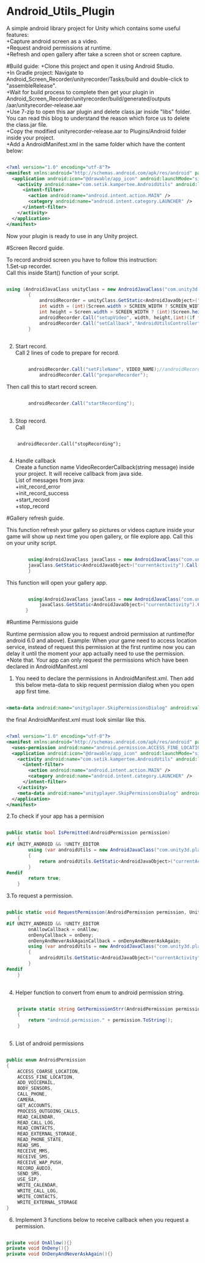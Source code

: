 # Android_Utils_Plugin  
A simple android library project for Unity which contains some useful features:  
+Capture android screen as a video.  
+Request android permissions at runtime.  
+Refresh and open gallery after take a screen shot or screen capture.  

#Build guide:
+Clone this project and open it using Android Studio.  
+In Gradle project: Navigate to Android_Screen_Recorder/unityrecorder/Tasks/build and double-click to "assembleRelease".  
+Wait for build process to complete then get your plugin in Android_Screen_Recorder/unityrecorder/build/generated/outputs /aar/unityrecorder-release.aar  
+Use 7-zip to open this aar plugin and delete class.jar inside "libs" folder. You can read this blog to understand the reason which force us to delete the class.jar file.  
+Copy the modified unityrecorder-release.aar to Plugins/Android folder inside your project.  
+Add a AndroidManifest.xml in the same folder which have the content below:  
```xml

<?xml version="1.0" encoding="utf-8"?>
<manifest xmlns:android="http://schemas.android.com/apk/res/android" package="your package name">
  <application android:icon="@drawable/app_icon" android:launchMode="singleTask" android:label="@string/app_name">
    <activity android:name="com.setik.kampertee.AndroidUtils" android:label="@string/app_name" android:configChanges="fontScale|keyboard|keyboardHidden|locale|mnc|mcc|navigation|orientation|screenLayout|screenSize|smallestScreenSize|uiMode|touchscreen">
      <intent-filter>
        <action android:name="android.intent.action.MAIN" />
        <category android:name="android.intent.category.LAUNCHER" />
      </intent-filter>
    </activity>
  </application>
</manifest>

```
Now your plugin is ready to use in any Unity project.  

#Screen Record guide.  

To record android screen you have to follow this instruction:  
1.Set-up recorder.  
Call this inside Start() function of your script.  
```cs

using (AndroidJavaClass unityClass = new AndroidJavaClass("com.unity3d.player.UnityPlayer"))
        {
            androidRecorder = unityClass.GetStatic<AndroidJavaObject>("currentActivity");
            int width = (int)(Screen.width > SCREEN_WIDTH ? SCREEN_WIDTH : Screen.width);
            int height = Screen.width > SCREEN_WIDTH ? (int)(Screen.height * SCREEN_WIDTH / Screen.width) : Screen.height;
            androidRecorder.Call("setupVideo", width, height,(int)(1f * width * height / 100 * 240 * 7), 30);
			androidRecorder.Call("setCallback","AndroidUtilsController","VideoRecorderCallback");//this line set up the callback from java to Unity for more information please google it.
        }
	
```
2. Start record.  
Call 2 lines of code to prepare for record.  
```cs

		androidRecorder.Call("setFileName", VIDEO_NAME);//androidRecorder is a private variable which we have get reference inside Start() function.
        	androidRecorder.Call("prepareRecorder");

```
Then call this to start record screen.  
```cs

		androidRecorder.Call("startRecording");
		
```

3. Stop record.  
Call  
```

	androidRecorder.Call("stopRecording");
	
```
4. Handle callback  
Create a function name VideoRecorderCallback(string message) inside your project. It will receive callback from java side.  
List of messages from java:  
	+init_record_error  
	+init_record_success  
	+start_record  
	+stop_record  
	
#Gallery refresh guide.  

This function refresh your gallery so pictures or videos capture inside your game will show up next time you open gallery, or file explore app. Call this on your unity script.  
```cs

        using(AndroidJavaClass javaClass = new AndroidJavaClass("com.unity3d.player.UnityPlayer")){
        javaClass.GetStatic<AndroidJavaObject>("currentActivity").Call("refreshGallery", path);
		}

```
This function will open your gallery app.  
```cs

		using(AndroidJavaClass javaClass = new AndroidJavaClass("com.unity3d.player.UnityPlayer")){
			javaClass.GetStatic<AndroidJavaObject>("currentActivity").Call("openGallery");
	   }

```
#Runtime Permissions guide  

Runtime permission allow you to request android permission at runtime(for android 6.0 and above). Example: When your game need to access location service, instead of request this permission at the first runtime now you can delay it until the moment your app actually need to use the permission.  
*Note that. Your app can only request the permissions which have been declared in AndroidManifest.xml  

1. You need to declare the permissions in AndroidManifest.xml. Then add this below meta-data to skip request permission dialog when you open app first time.  
```xml

<meta-data android:name="unityplayer.SkipPermissionsDialog" android:value="true" />

```
the final AndroidManifest.xml must look similar like this.  

```xml

<?xml version="1.0" encoding="utf-8"?>
<manifest xmlns:android="http://schemas.android.com/apk/res/android" package="vn.adt.amazingvideo">
  <uses-permission android:name="android.permission.ACCESS_FINE_LOCATION"/>
  <application android:icon="@drawable/app_icon" android:launchMode="singleTask" android:label="@string/app_name">
    <activity android:name="com.setik.kampertee.AndroidUtils" android:label="@string/app_name" android:configChanges="fontScale|keyboard|keyboardHidden|locale|mnc|mcc|navigation|orientation|screenLayout|screenSize|smallestScreenSize|uiMode|touchscreen">
      <intent-filter>
        <action android:name="android.intent.action.MAIN" />
        <category android:name="android.intent.category.LAUNCHER" />
      </intent-filter>
    </activity>
	<meta-data android:name="unityplayer.SkipPermissionsDialog" android:value="true" />
  </application>
</manifest>

```
2.To check if your app has a permision  
```cs

public static bool IsPermitted(AndroidPermission permission)
    {
#if UNITY_ANDROID && !UNITY_EDITOR
        using (var androidUtils = new AndroidJavaClass("com.unity3d.player.UnityPlayer"))
        {
            return androidUtils.GetStatic<AndroidJavaObject>("currentActivity").Call<bool>("hasPermission", GetPermissionStrr(permission));
        }
#endif
        return true;
    }

```
3.To request a permission.  
```cs

public static void RequestPermission(AndroidPermission permission, UnityAction onAllow = null, UnityAction onDeny = null, UnityAction onDenyAndNeverAskAgain = null)
    {
#if UNITY_ANDROID && !UNITY_EDITOR
        onAllowCallback = onAllow;
        onDenyCallback = onDeny;
        onDenyAndNeverAskAgainCallback = onDenyAndNeverAskAgain;
        using (var androidUtils = new AndroidJavaClass("com.unity3d.player.UnityPlayer"))
        {
            androidUtils.GetStatic<AndroidJavaObject>("currentActivity").Call("requestPermission", GetPermissionStrr(permission));
        }
#endif
    }
    
```
4. Helper function to convert from enum to android permission string.  
```cs

	private static string GetPermissionStrr(AndroidPermission permission)
    {
        return "android.permission." + permission.ToString();
    }
    
 ```

5. List of android permissions  
```cs

public enum AndroidPermission
{
    ACCESS_COARSE_LOCATION,
    ACCESS_FINE_LOCATION,
    ADD_VOICEMAIL,
    BODY_SENSORS,
    CALL_PHONE,
    CAMERA,
    GET_ACCOUNTS,
    PROCESS_OUTGOING_CALLS,
    READ_CALENDAR,
    READ_CALL_LOG,
    READ_CONTACTS,
    READ_EXTERNAL_STORAGE,
    READ_PHONE_STATE,
    READ_SMS,
    RECEIVE_MMS,
    RECEIVE_SMS,
    RECEIVE_WAP_PUSH,
    RECORD_AUDIO,
    SEND_SMS,
    USE_SIP,
    WRITE_CALENDAR,
    WRITE_CALL_LOG,
    WRITE_CONTACTS,
    WRITE_EXTERNAL_STORAGE
}

```

6. Implement 3 functions below to receive callback when you request a permission.
```cs

private void OnAllow(){}
private void OnDeny(){}
private void OnDenyAndNeverAskAgain(){}

```
